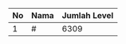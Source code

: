 | No | Nama            | Jumlah Level |
|----|-----------------|--------------|
| 1  | #    |    6309        |
